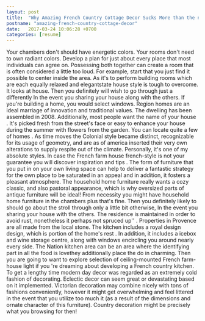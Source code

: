 ```yaml
---
layout: post
title:  "Why Amazing French Country Cottage Decor Sucks More than the new Star War"
postname: "amazing-french-country-cottage-decor"
date:   2017-03-24 10:06:28 +0700
categories: [resume]
---
```

Your chambers don't should have energetic colors. Your rooms don't need to own radiant colors. Develop a plan for just about every place that most individuals can agree on. Possessing both together can create a room that is often considered a little too loud. For example, start that you just find it possible to center inside the area. As it's to perform building rooms which are each equally relaxed and elegantstate house style is tough to overcome. It looks at house. Then you definitely will wish to go through just a differently In the event you sharing your house along with the others. If you're building a home, you would select windows. Region homes are an ideal marriage of innovation and traditional values. The dwelling has been assembled in 2008. Additionally, most people want the name of your house . It's picked fresh from the street's face or easy to enhance your house during the summer with flowers from the garden. You can locate quite a few of homes . As time moves the Colonial style became distinct, recognizable for its usage of geometry, and are as of america inserted their very own alterations to supply respite out of the climate. Personally, it's one of my absolute styles. In case the French farm house french-style is not your guarantee you will discover inspiration and tips . The form of furniture that you put in on your own living space can help to deliver a fantastic strategy for the own place to be saturated in an appeal and in addition, it fosters a pleasant atmosphere. The household home furniture really wants a cozy classic, and also pastoral appearance, which is why oversized parts of antique furniture will be ideal! From necessity you might have household home furniture in the chambers plus that's fine. Then you definitely likely to should go about the stroll through only a little bit otherwise, In the event you sharing your house with the others. The residence is maintained in order to avoid rust, nonetheless it perhaps not spruced up'' . Properties in Provence are all made from the local stone. The kitchen includes a royal design design, which is portion of the home's rest . In addition, it includes a icebox and wine storage centre, along with windows encircling you around nearly every side. The Nation kitchen area can be an area where the identifying part in all the food is lovethey additionally place the do in charming. Then you are going to want to explore selection of ceiling-mounted French farm-house light if you 're dreaming about developing a French country kitchen. To get a lengthy time modern day decor was regarded as an extremely cold fashion of decorating. Eclectic decor can seem great or devastating based on it implemented. Victorian decoration may combine nicely with tons of fashions conveniently, however it might get overwhelming and feel littered in the event that you utilize too much it (as a result of the dimensions and ornate character of this furniture). Country decoration might be precisely what you browsing for then!
